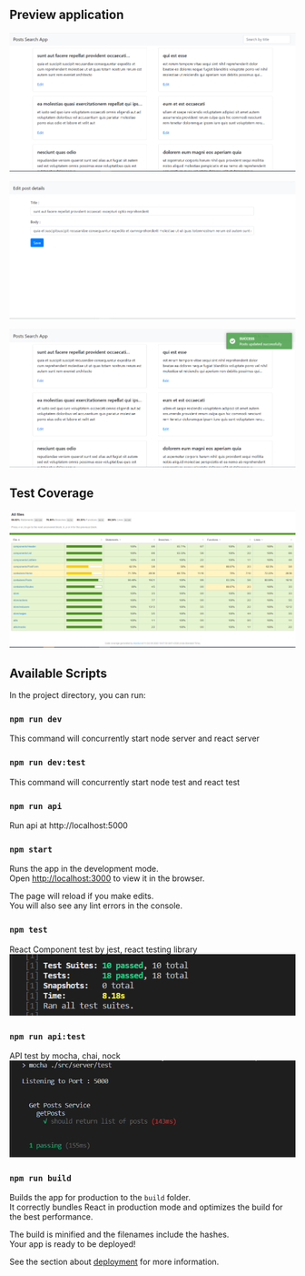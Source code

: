 ## Preview application
![Alt text](preview.png?raw=true "Application Review")

![Alt text](preview_1.png?raw=true "Application Review")

![Alt text](preview_2.png?raw=true "Application Review")

## Test Coverage 
![Alt text](coverage.png?raw=true "Test Coverage Report")

## Available Scripts

In the project directory, you can run:

### `npm run dev`

This command will concurrently start node server and react server

### `npm run dev:test`

This command will concurrently start node test and react test

### `npm run api`

Run api at http://localhost:5000

### `npm start`

Runs the app in the development mode.<br />
Open [http://localhost:3000](http://localhost:3000) to view it in the browser.

The page will reload if you make edits.<br />
You will also see any lint errors in the console.

### `npm test`

React Component test by jest, react testing library 
![Alt text](testpreview_2.png?raw=true "React Component test")

### `npm run api:test`
API test by mocha, chai, nock 
![Alt text](testpreview_1.png?raw=true "API test")

### `npm run build`

Builds the app for production to the `build` folder.<br />
It correctly bundles React in production mode and optimizes the build for the best performance.

The build is minified and the filenames include the hashes.<br />
Your app is ready to be deployed!

See the section about [deployment](https://facebook.github.io/create-react-app/docs/deployment) for more information.
